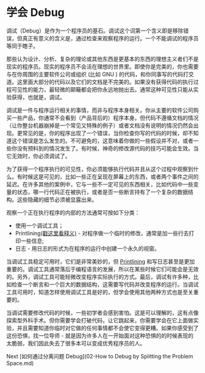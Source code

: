 # 学会 Debug

调试（Debug）是作为一个程序员的基石。调试这个词第一个含义即是移除错误，但真正有意义的含义是，通过检查来观察程序的运行。一个不能调试的程序员等同于瞎子。

那些认为设计、分析、复杂的理论或其他东西是更基本的东西的理想主义者们不是现实的程序员。现实的程序员不会活在理想的世界里。即使你是完美的，你也需要与在你周围的主要软件公司或组织 (比如 GNU ) 的代码，和你同事写的代码打交道。这里面大部分的代码以及它们的文档是不完美的。如果没有获得代码的执行过程可见性的能力，最轻微的颠簸都会把你永远地抛出去。通常这种可见性只能从实验获得，也就是，调试。

调试是一件与程序运行相关的事情，而非与程序本身相关。你从主要的软件公司购买一些产品，你通常不会看到（产品背后的）程序本身。但代码不遵循文档的情况（让你整台机器崩掉是一个常见又特殊的例子）或者文档没有说明的情况仍然会出现。更常见的是，你的程序出现了一个错误，当你检查你写的代码的时候，却不知道这个错误是怎么发生的。不可避免的，这意味着你做的一些假设并不对，或者一些你没有预料到的情况发生了。有时候，神奇的修改源代码的技巧可能会生效。当它无效时，你必须调试了。

为了获得一个程序执行的可见性，你必须能够执行代码并且从这个过程中观察到什么。有时候这是可见的，比如一些正在呈现在屏幕上的东西，或者两个事件之间的延迟。在许多其他的案例中，它与一些不一定可见的东西相关，比如代码中一些变量的状态，哪一行代码正在被执行，或者是否一些断言持有了一个复杂的数据结构。这些隐藏的细节必须被显露出来。


观察一个正在执行程序的内部的方法通常可按如下分类：

- 使用一个调试工具；
- Printlining[(戳这里看释义)](../../4-Glossary.md) - 对程序做一个临时的修改，通常是加一些行去打印一些信息;
- 日志 - 用日志的形式为在程序的运行中创建一个永久的视窗。

当调试工具稳定可用时，它们是非常美妙的，但 [Printlining](../../4-Glossary.md) 和写日志甚至是更加重要的。调试工具通常落后于编程语言的发展，所以在某些时候它们可能会是无效的。另外，调试工具可能轻微改变程序实际执行的方式。最后，调试有许多种，比如检查一个断言和一个巨大的数据结构，这需要写代码并改变程序的运行。当调试工具可用时，知道怎样使用调试工具是好的，但学会使用其他两种方式也是至关重要的。

当调试需要修改代码的时候，一些初学者会感到害怕。这是可以理解的，这有点像探索型外科手术。但你需要学会打破代码，让它跳起来，你需要学会在它上面做实验，并且需要知道你临时对它做的任何事情都不会使它变得更糟。如果你感受到了这份恐惧，找一位导师 - 就是因为许多人在一开始面对这种恐惧的的时候表现的太脆弱，我们因此失去了很多本可以变成优秀程序员的人。

Next [如何通过分离问题 Debug](02-How to Debug by Splitting the Problem Space.md)
